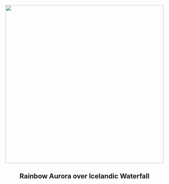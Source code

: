 
<p align="center"><img src="https://apod.nasa.gov/apod/image/2312/ArchFalls_Pellegrini_960.jpg" width="500" height="500"></p>
<h2 align="center"> Rainbow Aurora over Icelandic Waterfall </h2>
